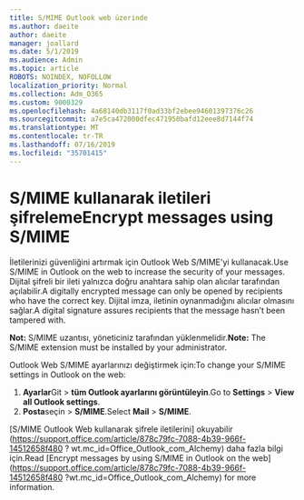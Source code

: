 ```yaml
---
title: S/MIME Outlook web üzerinde
ms.author: daeite
author: daeite
manager: joallard
ms.date: 5/1/2019
ms.audience: Admin
ms.topic: article
ROBOTS: NOINDEX, NOFOLLOW
localization_priority: Normal
ms.collection: Adm_O365
ms.custom: 9000329
ms.openlocfilehash: 4a68140db3117f0ad33bf2ebee94601397376c26
ms.sourcegitcommit: a7e5ca472000dfec471950bafd12eee8d7144f74
ms.translationtype: MT
ms.contentlocale: tr-TR
ms.lasthandoff: 07/16/2019
ms.locfileid: "35701415"
---
```

# <a name="encrypt-messages-using-smime"></a><span data-ttu-id="969ee-102">S/MIME kullanarak iletileri şifreleme</span><span class="sxs-lookup"><span data-stu-id="969ee-102">Encrypt messages using S/MIME</span></span>

<span data-ttu-id="969ee-103">İletilerinizi güvenliğini artırmak için Outlook Web S/MIME'yi kullanacak.</span><span class="sxs-lookup"><span data-stu-id="969ee-103">Use S/MIME in Outlook on the web to increase the security of your messages.</span></span> <span data-ttu-id="969ee-104">Dijital şifreli bir ileti yalnızca doğru anahtara sahip olan alıcılar tarafından açılabilir.</span><span class="sxs-lookup"><span data-stu-id="969ee-104">A digitally encrypted message can only be opened by recipients who have the correct key.</span></span> <span data-ttu-id="969ee-105">Dijital imza, iletinin oynanmadığını alıcılar olmasını sağlar.</span><span class="sxs-lookup"><span data-stu-id="969ee-105">A digital signature assures recipients that the message hasn’t been tampered with.</span></span>

<span data-ttu-id="969ee-106">**Not:** S/MIME uzantısı, yöneticiniz tarafından yüklenmelidir.</span><span class="sxs-lookup"><span data-stu-id="969ee-106">**Note:** The S/MIME extension must be installed by your administrator.</span></span>

<span data-ttu-id="969ee-107">Outlook Web S/MIME ayarlarınızı değiştirmek için:</span><span class="sxs-lookup"><span data-stu-id="969ee-107">To change your S/MIME settings in Outlook on the web:</span></span>

1. <span data-ttu-id="969ee-108">**Ayarlar**Git > **tüm Outlook ayarlarını görüntüleyin**.</span><span class="sxs-lookup"><span data-stu-id="969ee-108">Go to **Settings** > **View all Outlook settings**.</span></span>
2. <span data-ttu-id="969ee-109">**Posta**seçin > **S/MIME**.</span><span class="sxs-lookup"><span data-stu-id="969ee-109">Select **Mail** > **S/MIME**.</span></span>

<span data-ttu-id="969ee-110">[S/MIME Outlook Web kullanarak şifrele iletilerini] okuyabilir (https://support.office.com/article/878c79fc-7088-4b39-966f-14512658f480 ? wt.mc_id=Office_Outlook_com_Alchemy) daha fazla bilgi için.</span><span class="sxs-lookup"><span data-stu-id="969ee-110">Read [Encrypt messages by using S/MIME in Outlook on the web](https://support.office.com/article/878c79fc-7088-4b39-966f-14512658f480 ?wt.mc_id=Office_Outlook_com_Alchemy) for more information.</span></span>